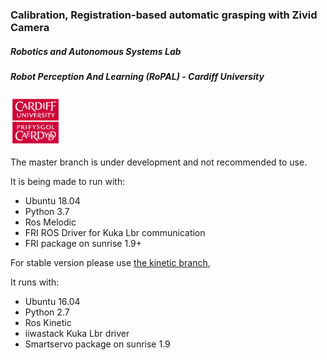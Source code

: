 ### Calibration, Registration-based automatic grasping with Zivid Camera

##### Robotics and Autonomous Systems Lab
##### Robot Perception And Learning (RoPAL) - Cardiff University

<img src="/doc/CardiffUnivLogo.jpg" width="80"/>

The master branch is under development and not recommended to use.

It is being made to run with:
- Ubuntu 18.04
- Python 3.7
- Ros Melodic
- FRI ROS Driver for Kuka Lbr communication
- FRI package on sunrise 1.9+

For stable version please use 
[the kinetic branch](https://github.com/IanYangChina/Zivid_project/tree/ubuntu16-kinetic-iiwastack),

It runs with:
- Ubuntu 16.04
- Python 2.7
- Ros Kinetic
- iiwastack Kuka Lbr driver
- Smartservo package on sunrise 1.9

